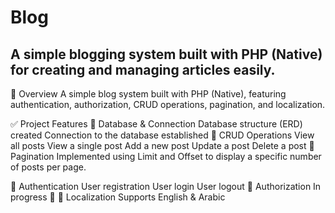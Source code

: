 # Blog
## A simple blogging system built with PHP (Native) for creating and managing articles easily.
📌 Overview
A simple blog system built with PHP (Native), featuring authentication, authorization, CRUD operations, pagination, and localization.

✅ Project Features
🔹 Database & Connection
Database structure (ERD) created
Connection to the database established
🔹 CRUD Operations
View all posts
View a single post
Add a new post
Update a post
Delete a post
🔹 Pagination
Implemented using Limit and Offset to display a specific number of posts per page.

🔹 Authentication
User registration
User login
User logout
🔹 Authorization
In progress 🚧
🔹 Localization
Supports English & Arabic
